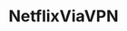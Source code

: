 ---
title: NetflixViaVPN
crosslinks:
- autotldr
- pcmasterrace
- Linky_links
- shills
- CGPGrey
- vpnreviews
- NetflixByProxy
---